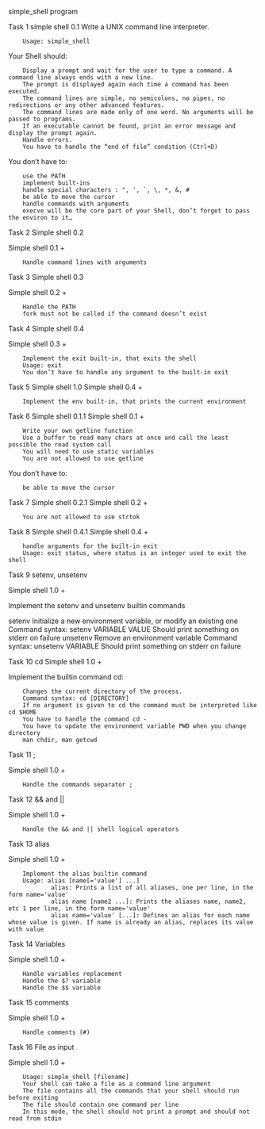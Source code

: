 simple_shell program

Task 1 simple shell 0.1
Write a UNIX command line interpreter.

        Usage: simple_shell
        
Your Shell should:

        Display a prompt and wait for the user to type a command. A command line always ends with a new line.
        The prompt is displayed again each time a command has been executed.
        The command lines are simple, no semicolons, no pipes, no redirections or any other advanced features.
        The command lines are made only of one word. No arguments will be passed to programs.
        If an executable cannot be found, print an error message and display the prompt again.
        Handle errors.
        You have to handle the “end of file” condition (Ctrl+D)


You don’t have to:

        use the PATH
        implement built-ins
        handle special characters : ", ', `, \, *, &, #
        be able to move the cursor
        handle commands with arguments
        execve will be the core part of your Shell, don’t forget to pass the environ to it…

Task 2 Simple shell 0.2

Simple shell 0.1 +

        Handle command lines with arguments

Task 3 Simple shell 0.3

Simple shell 0.2 +

        Handle the PATH
        fork must not be called if the command doesn’t exist

Task 4 Simple shell 0.4

Simple shell 0.3 +

        Implement the exit built-in, that exits the shell
        Usage: exit
        You don’t have to handle any argument to the built-in exit

Task 5 Simple shell 1.0
Simple shell 0.4 +

        Implement the env built-in, that prints the current environment

Task 6 Simple shell 0.1.1
Simple shell 0.1 +

        Write your own getline function
        Use a buffer to read many chars at once and call the least possible the read system call
        You will need to use static variables
        You are not allowed to use getline
        
You don’t have to:

        be able to move the cursor

Task 7 Simple shell 0.2.1
Simple shell 0.2 +

        You are not allowed to use strtok

Task 8 Simple shell 0.4.1
Simple shell 0.4 +

        handle arguments for the built-in exit
        Usage: exit status, where status is an integer used to exit the shell

Task 9 setenv, unsetenv

Simple shell 1.0 +

Implement the setenv and unsetenv builtin commands

setenv
        Initialize a new environment variable, or modify an existing one
        Command syntax: setenv VARIABLE VALUE
        Should print something on stderr on failure
unsetenv
        Remove an environment variable
        Command syntax: unsetenv VARIABLE
        Should print something on stderr on failure

Task 10 cd
Simple shell 1.0 +

Implement the builtin command cd:

        Changes the current directory of the process.
        Command syntax: cd [DIRECTORY]
        If no argument is given to cd the command must be interpreted like cd $HOME
        You have to handle the command cd -
        You have to update the environment variable PWD when you change directory
        man chdir, man getcwd

Task 11 ;

Simple shell 1.0 +

        Handle the commands separator ;
  
Task 12 && and ||

Simple shell 1.0 +

        Handle the && and || shell logical operators
Task 13 alias

Simple shell 1.0 +

        Implement the alias builtin command
        Usage: alias [name[='value'] ...]
                alias: Prints a list of all aliases, one per line, in the form name='value'
                alias name [name2 ...]: Prints the aliases name, name2, etc 1 per line, in the form name='value'
                alias name='value' [...]: Defines an alias for each name whose value is given. If name is already an alias, replaces its value with value
                
Task 14 Variables

Simple shell 1.0 +

        Handle variables replacement
        Handle the $? variable
        Handle the $$ variable
        
Task 15 comments

Simple shell 1.0 +

        Handle comments (#)

Task 16 File as input

Simple shell 1.0 +

        Usage: simple_shell [filename]
        Your shell can take a file as a command line argument
        The file contains all the commands that your shell should run before exiting
        The file should contain one command per line
        In this mode, the shell should not print a prompt and should not read from stdin